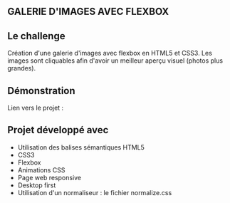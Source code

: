 ## GALERIE D'IMAGES AVEC FLEXBOX

## Le challenge

Création d'une galerie d'images avec flexbox en HTML5 et CSS3. Les images sont cliquables afin d'avoir un meilleur aperçu visuel (photos plus grandes).

## Démonstration

Lien vers le projet :

## Projet développé avec

- Utilisation des balises sémantiques HTML5
- CSS3
- Flexbox
- Animations CSS
- Page web responsive
- Desktop first
- Utilisation d'un normaliseur : le fichier normalize.css
